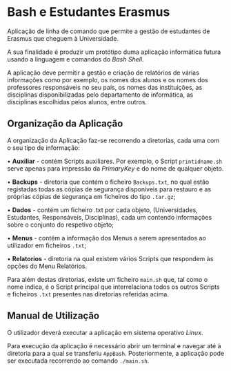 # Bash e Estudantes Erasmus
Aplicação de linha de comando que permite a gestão de estudantes de Erasmus que cheguem à Universidade.

A sua finalidade é produzir um protótipo duma aplicação informática futura usando a linguagem e comandos do *Bash Shell*. 

A aplicação deve permitir a gestão e criação de relatórios de várias informações como por exemplo, os nomes dos alunos e os nomes dos professores responsáveis no seu país, os nomes das instituições, as disciplinas disponibilizadas pelo departamento de informática, as disciplinas escolhidas pelos alunos, entre outros.

## Organização da Aplicação
A organização da Aplicação faz-se recorrendo a diretorias, cada uma com o seu tipo de informação:

• **Auxiliar** - contém Scripts auxiliares. Por exemplo, o Script `printidname.sh` serve apenas para impressão da *PrimaryKey* e do nome de qualquer objeto.

• **Backups** - diretoria que contém o ficheiro `Backups.txt`, no qual estão registadas todas as cópias de segurança disponíveis para restauro e as próprias cópias de segurança em ficheiros do tipo `.tar.gz`;

• **Dados** - contém um ficheiro .txt por cada objeto, (Universidades, Estudantes, Responsáveis, Disciplinas), cada um contendo informações sobre o conjunto do respetivo objeto;

• **Menus** - contém a informação dos Menus a serem apresentados ao utilizador em ficheiros `.txt`;

• **Relatorios** - diretoria na qual existem vários Scripts que respondem às opções do Menu Relatórios.

Para além destas diretorias, existe um ficheiro `main.sh` que, tal como o nome indica, é o Script principal que interrelaciona todos os outros Scripts e ficheiros `.txt` presentes nas diretorias referidas acima.

## Manual de Utilização

O utilizador deverá executar a aplicação em sistema operativo *Linux*.

Para execução da aplicação é necessário abrir um terminal e navegar até à diretoria para a qual se transferiu `AppBash`. Posteriormente, a aplicação pode ser executada recorrendo ao comando `./main.sh`.
